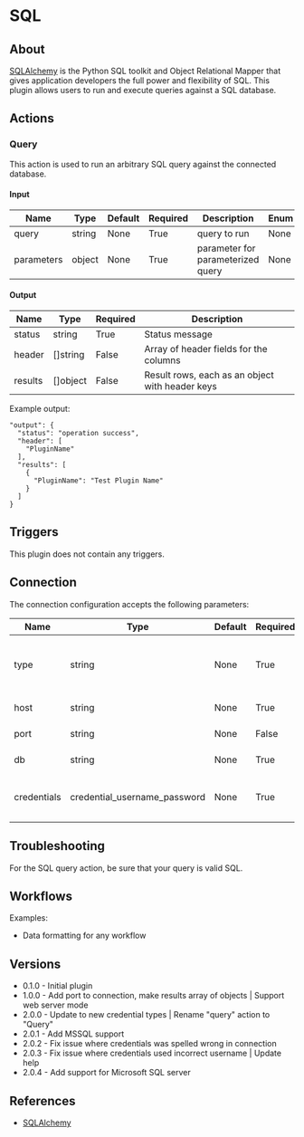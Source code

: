 
# SQL

## About

[SQLAlchemy](http://docs.sqlalchemy.org/en/latest/) is the Python SQL toolkit and Object Relational Mapper that gives application developers the full power and flexibility of SQL.
This plugin allows users to run and execute queries against a SQL database.

## Actions

### Query

This action is used to run an arbitrary SQL query against the connected database.

#### Input

|Name|Type|Default|Required|Description|Enum|
|----|----|-------|--------|-----------|----|
|query|string|None|True|query to run|None|
|parameters|object|None|True|parameter for parameterized query|None|

#### Output

|Name|Type|Required|Description|
|----|----|--------|-----------|
|status|string|True|Status message|
|header|[]string|False|Array of header fields for the columns|
|results|[]object|False|Result rows, each as an object with header keys|

Example output:

```
"output": {
  "status": "operation success",
  "header": [
    "PluginName"
  ],
  "results": [
    {
      "PluginName": "Test Plugin Name"
    }
  ]
}
```

## Triggers

This plugin does not contain any triggers.

## Connection

The connection configuration accepts the following parameters:

  |Name|Type|Default|Required|Description|Enum|
  |----|----|-------|--------|-----------|----|
  |type|string|None|True|Database type (i.e. mysql, postgres... etc.)|None|
  |host|string|None|True|Database hostname|None|
  |port|string|None|False|Database port|None|
  |db|string|None|True|Database name|None|
  |credentials|credential_username_password|None|True|Database username and password|None|

## Troubleshooting

For the SQL query action, be sure that your query is valid SQL.

## Workflows

Examples:

* Data formatting for any workflow

## Versions

* 0.1.0 - Initial plugin
* 1.0.0 - Add port to connection, make results array of objects | Support web server mode
* 2.0.0 - Update to new credential types | Rename "query" action to "Query"
* 2.0.1 - Add MSSQL support
* 2.0.2 - Fix issue where credentials was spelled wrong in connection
* 2.0.3 - Fix issue where credentials used incorrect username | Update help
* 2.0.4 - Add support for Microsoft SQL server

## References

* [SQLAlchemy](http://docs.sqlalchemy.org/en/latest/)
